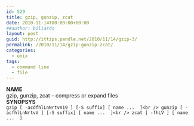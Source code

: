 ```yaml
---
id: 529
title: gzip, gunzip, zcat
date: 2010-11-14T00:00:00+00:00
##author: biliards
layout: post
guid: http://ittips.pandle.net/2010/11/14/gzip-3/
permalink: /2010/11/14/gzip-gunzip-zcat/
categories:
  - unix
tags:
  - command line
  - file
---
```

**NAME**  
gzip, gunzip, zcat &#8211; compress or expand files  
**SYNOPSYS**  
`gzip [ -acdfhlLnNrtvV19 ] [-S suffix] [ name ...  ]<br />
gunzip [ -acfhlLnNrtvV ] [-S suffix] [ name ...  ]<br />
zcat [ -fhLV ] [ name ...  ]`

